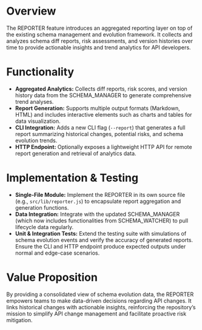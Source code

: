 # Overview
The REPORTER feature introduces an aggregated reporting layer on top of the existing schema management and evolution framework. It collects and analyzes schema diff reports, risk assessments, and version histories over time to provide actionable insights and trend analytics for API developers.

# Functionality
- **Aggregated Analytics:** Collects diff reports, risk scores, and version history data from the SCHEMA_MANAGER to generate comprehensive trend analyses.
- **Report Generation:** Supports multiple output formats (Markdown, HTML) and includes interactive elements such as charts and tables for data visualization.
- **CLI Integration:** Adds a new CLI flag (`--report`) that generates a full report summarizing historical changes, potential risks, and schema evolution trends.
- **HTTP Endpoint:** Optionally exposes a lightweight HTTP API for remote report generation and retrieval of analytics data.

# Implementation & Testing
- **Single-File Module:** Implement the REPORTER in its own source file (e.g., `src/lib/reporter.js`) to encapsulate report aggregation and generation functions.
- **Data Integration:** Integrate with the updated SCHEMA_MANAGER (which now includes functionalities from SCHEMA_WATCHER) to pull lifecycle data regularly.
- **Unit & Integration Tests:** Extend the testing suite with simulations of schema evolution events and verify the accuracy of generated reports. Ensure the CLI and HTTP endpoint produce expected outputs under normal and edge-case scenarios.

# Value Proposition
By providing a consolidated view of schema evolution data, the REPORTER empowers teams to make data-driven decisions regarding API changes. It links historical changes with actionable insights, reinforcing the repository’s mission to simplify API change management and facilitate proactive risk mitigation.
